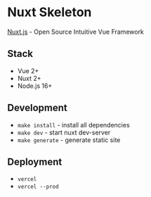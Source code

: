 # Nuxt Skeleton

[Nuxt.js](https://nuxtjs.org) - Open Source Intuitive Vue Framework

## Stack

- Vue 2+
- Nuxt 2+
- Node.js 16+

## Development

- `make install` - install all dependencies
- `make dev` - start nuxt dev-server
- `make generate` - generate static site

## Deployment

- `vercel`
- `vercel --prod`
